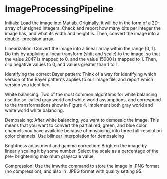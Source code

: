 # ImageProcessingPipeline

Initials: Load the image into Matlab. Originally, it will be in the form of a 2D-array of unsigned integers. Check and report how many bits per integer the image has, and what its width and height is. Then, convert the image into a double- precision array.

Linearization: Convert the image into a linear array within the range [0, 1]. Do this by applying a linear transform (shift and scale) to the image, so that the value 2047 is mapped to 0, and the value 15000 is mapped to 1. Then, clip negative values to 0, and values greater than 1 to 1. 

Identifying the correct Bayer pattern: Think of a way for identifying which version of the Bayer patterns applies to our image file, and report which version
you identified.

White balancing: Two of the most common algorithms for white balancing use the so-called gray world and white world assumptions, and correspond to the transformations show in Figure 4. Implement both gray world and white world white balancing.

Demosaicing: After white balancing, you want to demosaic the image. This means that you want to convert the partial red, green, and blue color channels you have available because of mosaicing, into three full-resolution color channels. Use bilinear interpolation for demosaicing

Brightness adjustment and gamma correction: Brighten the image by linearly scaling it by some number. Select the scale as a percentage of the pre- brightening maximum grayscale value.

Compression: Use the imwrite command to store the image in .PNG format (no compression), and also in .JPEG format with quality setting 95.
